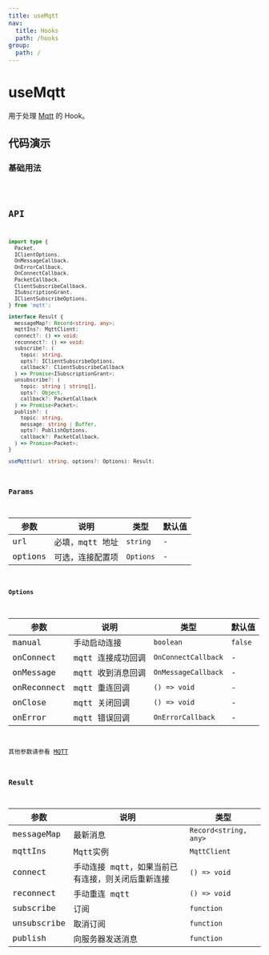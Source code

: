 ```yaml
---
title: useMqtt
nav:
  title: Hooks
  path: /hooks
group:
  path: /
---
```


# useMqtt

用于处理 [Mqtt](https://github.com/mqttjs/MQTT.js) 的 Hook。

## 代码演示

### 基础用法

<code src="./demo/demo01.tsx" />

## API

```ts
import type {
  Packet,
  IClientOptions,
  OnMessageCallback,
  OnErrorCallback,
  OnConnectCallback,
  PacketCallback,
  ClientSubscribeCallback,
  ISubscriptionGrant,
  IClientSubscribeOptions,
} from 'mqtt';

interface Result {
  messageMap?: Record<string, any>;
  mqttIns?: MqttClient;
  connect?: () => void;
  reconnect?: () => void;
  subscribe?: (    
    topic: string,
    opts?: IClientSubscribeOptions,
    callback?: ClientSubscribeCallback
  ) => Promise<ISubscriptionGrant>;
  unsubscribe?: (    
    topic: string | string[],
    opts?: Object,
    callback?: PacketCallback
  ) => Promise<Packet>;
  publish?: (    
    topic: string,
    message: string | Buffer,
    opts?: PublishOptions,
    callback?: PacketCallback,
  ) => Promise<Packet>;
}

useMqtt(url: string, options?: Options): Result;
```

### Params

| 参数      | 说明                 | 类型      | 默认值 |
|-----------|----------------------|-----------|--------|
| url | 必填，mqtt 地址 | `string`  | -      |
| options   | 可选，连接配置项     | `Options` | -      |

#### Options

| 参数              | 说明                   | 类型                                              | 默认值  |
|-------------------|------------------------|---------------------------------------------------|---------|
| manual            | 手动启动连接 | `boolean`      |`false`    |
| onConnect         | mqtt 连接成功回调     | `OnConnectCallback`     | -       |
| onMessage         | mqtt 收到消息回调 | `OnMessageCallback` | -       |
| onReconnect       | mqtt 重连回调     | `() => void`     | -       |
| onClose       | mqtt 关闭回调     | `() => void`     | -       |
| onError       | mqtt 错误回调     | `OnErrorCallback`     | -       |

其他参数请参看 [MQTT](https://github.com/mqttjs/MQTT.js#connect)

### Result

| 参数          | 说明                                                   | 类型                           |
|---------------|--------------------------------------------------------|--------------------------------|
| messageMap | 最新消息                                               | `Record<string, any>` |
| mqttIns   | Mqtt实例                                         | `MqttClient`            |
| connect       | 手动连接 mqtt，如果当前已有连接，则关闭后重新连接 | `() => void`                   |
| reconnect    | 手动重连 mqtt                         | `() => void`                 |
| subscribe    | 订阅                        | `function`                 |
| unsubscribe    | 取消订阅                       | `function`                 |
| publish    | 向服务器发送消息                 | `function`                 |
